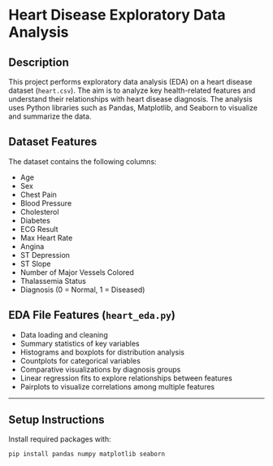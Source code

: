 # Heart Disease Exploratory Data Analysis

## Description
This project performs exploratory data analysis (EDA) on a heart disease dataset (`heart.csv`). The aim is to analyze key health-related features and understand their relationships with heart disease diagnosis. The analysis uses Python libraries such as Pandas, Matplotlib, and Seaborn to visualize and summarize the data.

## Dataset Features
The dataset contains the following columns:
- Age  
- Sex  
- Chest Pain  
- Blood Pressure  
- Cholesterol  
- Diabetes  
- ECG Result  
- Max Heart Rate  
- Angina  
- ST Depression  
- ST Slope  
- Number of Major Vessels Colored  
- Thalassemia Status  
- Diagnosis (0 = Normal, 1 = Diseased)

## EDA File Features (`heart_eda.py`)
- Data loading and cleaning  
- Summary statistics of key variables  
- Histograms and boxplots for distribution analysis  
- Countplots for categorical variables  
- Comparative visualizations by diagnosis groups  
- Linear regression fits to explore relationships between features  
- Pairplots to visualize correlations among multiple features  

---

## Setup Instructions
Install required packages with:

```bash
pip install pandas numpy matplotlib seaborn
